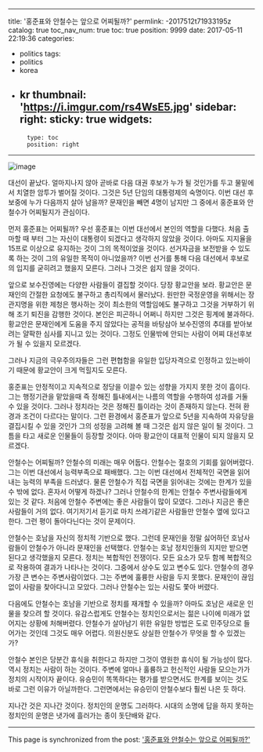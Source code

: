 
---
title: '홍준표와 안철수는 앞으로 어찌될까?'
permlink: -2017512t71933195z
catalog: true
toc_nav_num: true
toc: true
position: 9999
date: 2017-05-11 22:19:36
categories:
- politics
tags:
- politics
- korea
- kr
thumbnail: 'https://i.imgur.com/rs4WsE5.jpg'
sidebar:
    right:
        sticky: true
widgets:
    -
        type: toc
        position: right
---


![image](https://i.imgur.com/rs4WsE5.jpg)

대선이 끝났다. 얼마지나지 않아 곧바로 다음 대권 후보가 누가 될 것인가를 두고 물밑에서 치열한 암투가 벌어질 것이다. 그것은  5년 단임의 대통령제의 숙명이다. 이번 대선 후보중에 누가 다음까지 살아 남을까? 문재인을 빼면 4명이 남지만 그 중에서 홍준표와 안철수가 어찌될지가 관심이다. 

먼저 홍준표는 어찌될까? 우선 홍준표는 이번 대선에서  본인의 역할을 다했다. 처음 출마할 때 부터 그는 자신이 대통령이 되겠다고 생각하지 않았을 것이다. 아마도 지지율을  15프로 이상으로 유지하는 것이 그의 목적이었을 것이다. 선거자금을 보전받을 수 있도록 하는 것이 그의 유일한 목적이 아니었을까? 이번 선거를 통해 다음 대선에서 후보로의 입지를 굳히려고 했을지 모른다. 그러나 그것은 쉽지 않을 것이다. 

앞으로 보수진영에는 다양한 사람들이 결집할 것이다. 당장 황교안을 보라. 황교안은 문재인의 간절한 요청에도 불구하고 총리직에서 물러났다. 원만한 국정운영을 위해서는 장관지명을 위한 제청은 행사하는 것이 최소한의 역할임에도 불구하고 그것을 거부하기 위해 조기 퇴진을 감행한 것이다. 본인은 피곤하니 어쩌니 하지만 그것은 핑계에 불과하다. 황교안은 문재인에게 도움을 주지  않았다는 공적을 바탕삼아 보수진영의 추대를 받아보려는 얄팍한 심사를 지니고 있는 것이다. 그정도 인물밖에 안되는 사람이 어찌 대선후보가 될 수 있을지 모르겠다. 

그러나  지금의 극우주의자들은 그런 편협함을 유일한 입당자격으로 인정하고 있는바이기 때문에 황교안이 크게 먹힐지도 모른다. 

홍준표는 안정적이고 지속적으로 정당을 이끌수 있는 성향을 가지지 못한 것이 흠이다. 그는 행정기관을 맡았을때 즉 정해진 틀내에서는 나름의 역할을 수행하여 성과를 거둘 수 있을 것이다. 그러나 정치라는 것은 정해진 틀이라는 것이 존재하지 않는다. 전혀 환경과 조건이 다르다는 말이다. 그런 환경에서 홍준표가 앞으로 5년을 지속하여 자유당을 결집시킬 수 있을 것인가 그의 성정을 고려해 볼 때 그것은 쉽지 않은 일이 될 것이다. 그 틈을 타고 새로운 인물들이 등장할 것이다. 아마 황교안이 대표적 인물이 되지 않을지 모르겠다. 

안철수는 어찌될까? 안철수의 미래는 매우 어둡다. 안철수는 절호의 기회를 잃어버렸다. 그는 이번 대선에서 능력부족으로 패배했다. 그는 이번 대선에서 전체적인 국면을 읽어내는 능력의 부족을 드러냈다. 물론 안철수가 직접 국면을 읽어내는 것에는 한계가 있을 수 밖에 없다. 혼자서 어떻게 하겠나? 그러나 안철수의 한계는 안철수 주변사람들에게 있는 것 같다. 처음에 안철수 주변에는 좋은 사람들이 많이 모였다. 그러나 지금은 좋은 사람들이 거의 없다. 여기저기서 듣기로 마치 쓰레기같은 사람들만 안철수 옆에 있다고 한다. 그런 평이 돌아다닌다는 것이 문제이다. 

안철수는 호남을 자신의 정치적 기반으로 했다. 그런데 문재인을 정말 싫어하던 호남사람들이 안철수가 아니라 문재인을 선택했다. 안철수는 호남 정치인들의 지지만 받으면 된다고 생각했을지 모른다. 정치는 복합적인 전쟁이다. 모든 요소가 모두 함께 복합적으로 작용하여 결과가 나타나는 것이다. 그중에서 상수도 있고 변수도 있다. 안철수의 경우 가장 큰 변수는 주변사람이었다. 그는 주변에 훌륭한 사람을 두지 못했다. 문재인이 끊임없이 사람을 찾아다니고 모았다. 그러나 안철수는 있는 사람도 쫓아 버렸다. 

다음에도 안철수는 호남을 기반으로 정치를 재개할 수 있을까? 아마도 호남은 새로운 인물을 찾으려 할 것이다. 유감스럽게도 안철수는 정치인으로서는 젊은 나이에 미래가 없어지는 상황에 처해버렸다. 안철수가 살아남기 위한 유일한 방법은 도로 민주당으로 들어가는 것인데 그것도 매우 어렵다. 의원신분도 상실한 안철수가 무엇을 할 수 있겠는가? 

안철수 본인은 당분간 휴식을 취한다고 하지만 그것이 영원한 휴식이 될 가능성이 많다. 역시 정치는 사람이 하는 것이다. 주변에 얼마나 훌륭하고 헌신적인 사람들 모으는가가 정치의 시작이자 끝이다. 유승민이 똑똑하다는 평가를 받으면서도 한계를 보이는 것도 바로 그런 이유가 아닐까한다. 그런면에서는 유승민이 안철수보다 훨씬 나은 듯 하다. 

지나간 것은 지나간 것이다. 정치인의 운명도 그러하다. 시대의 소명에 답을 하지 못하는 정치인의 운명은 냇가에 흘러가는 종이 돗단배와 같다.

- - -

This page is synchronized from the post: ['홍준표와 안철수는 앞으로 어찌될까?'](https://steemit.com/@oldstone/-2017512t71933195z)

